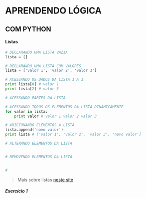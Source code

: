 # APRENDENDO LÓGICA
## COM PYTHON

#### Listas

```PYTHON
# DECLARANDO UMA LISTA VAZIA
lista = []

# DECLARANDO UMA LISTA COM VALORES
lista = ['valor 1', 'valor 2', 'valor 3']

# ACESSANDO OS DADOS DA LISTA 1 A 1
print lista[0] # valor 1
print lista[2] # valor 3

# ACESSANDO PARTES DA LISTA

# ACESSANDO TODOS OS ELEMENTOS DA LISTA DINAMICAMENTE
for valor in lista:
    print valor # valor 1 valor 2 valor 3

# ADICIONANDO ELEMENTOS À LISTA
lista.append('novo valor')
print lista # ['valor 1', 'valor 2', 'valor 3', 'novo valor']

# ALTERANDO ELEMENTOS DA LISTA


# REMOVENDO ELEMENTOS DA LISTA


# 
```
> Mais sobre listas [neste site](http://www.devfuria.com.br/python/listas/)

##### Exercício 1

